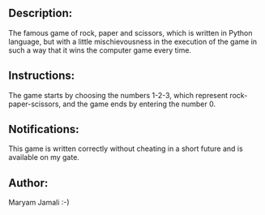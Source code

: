 ## Description:
The famous game of rock, paper and scissors, which is written in Python language,
but with a little mischievousness in the execution of the game in such a way that it wins the computer game every time.
## Instructions:
The game starts by choosing the numbers 1-2-3, which represent rock-paper-scissors, and the game ends by entering the number 0.
## Notifications:
This game is written correctly without cheating in a short future and is available on my gate.
## Author:
Maryam Jamali :-)
‌
